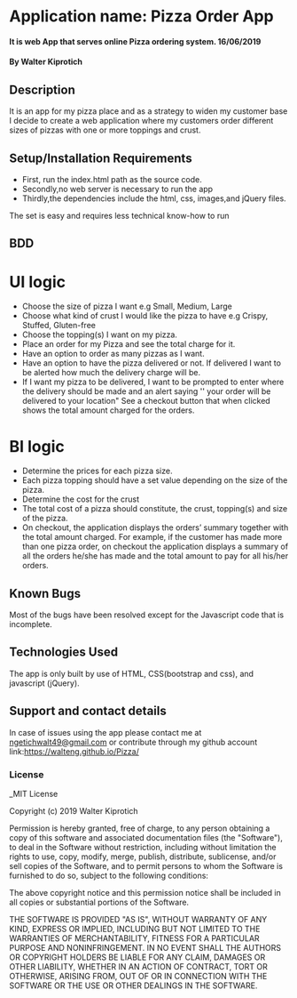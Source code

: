 # Application name: Pizza Order App

#### It is web App that serves online Pizza ordering system. 16/06/2019

#### By **Walter Kiprotich**

## Description

It is an app for my pizza place and as a strategy to widen my customer base I decide to create a web application where my customers order different sizes of pizzas with one or more toppings and crust.



## Setup/Installation Requirements

-   First, run the index.html path as the source code.
-   Secondly,no web server is necessary to run the app
-   Thirdly,the dependencies include the html, css, images,and jQuery files.

The set is easy and requires less technical know-how to run
## BDD
# UI logic
- Choose the size of pizza I want e.g Small, Medium, Large
- Choose what kind of crust I would like the pizza to have e.g Crispy, Stuffed, Gluten-free
- Choose the topping(s) I want on my pizza.
- Place an order for my Pizza and see the total charge for it.
- Have an option to order as many pizzas as I want.
- Have an option to have the pizza delivered or not.  If delivered I want to be alerted how much the delivery charge will be.
- If I want my pizza to be delivered, I want to be prompted to enter where the delivery should be made and an alert saying '' your order will be delivered to your location"
See a checkout button that when clicked shows the total amount charged for the orders.
# BI logic
- Determine the prices for each pizza size.
- Each pizza topping should have a set value depending on the size of the pizza.
- Determine the cost for the crust
- The total cost of a pizza should constitute, the crust, topping(s) and size of the pizza.
- On checkout, the application displays the orders’ summary together with the total amount charged. For example, if the customer has made more than one pizza order, on checkout the application displays a summary of all the orders he/she has made and the total amount to pay for all his/her orders.
## Known Bugs

Most of the bugs have been resolved except for the Javascript code that is incomplete.

## Technologies Used

The app is only built by use of HTML, CSS(bootstrap and css), and javascript (jQuery).

## Support and contact details

In case of issues using the app please contact me at ngetichwalt49@gmail.com or contribute through my github account link:<https://walteng.github.io/Pizza/>

### License

_MIT License

Copyright (c) 2019 Walter Kiprotich

Permission is hereby granted, free of charge, to any person obtaining a copy
of this software and associated documentation files (the "Software"), to deal
in the Software without restriction, including without limitation the rights
to use, copy, modify, merge, publish, distribute, sublicense, and/or sell
copies of the Software, and to permit persons to whom the Software is
furnished to do so, subject to the following conditions:

The above copyright notice and this permission notice shall be included in all
copies or substantial portions of the Software.

THE SOFTWARE IS PROVIDED "AS IS", WITHOUT WARRANTY OF ANY KIND, EXPRESS OR
IMPLIED, INCLUDING BUT NOT LIMITED TO THE WARRANTIES OF MERCHANTABILITY,
FITNESS FOR A PARTICULAR PURPOSE AND NONINFRINGEMENT. IN NO EVENT SHALL THE
AUTHORS OR COPYRIGHT HOLDERS BE LIABLE FOR ANY CLAIM, DAMAGES OR OTHER
LIABILITY, WHETHER IN AN ACTION OF CONTRACT, TORT OR OTHERWISE, ARISING FROM,
OUT OF OR IN CONNECTION WITH THE SOFTWARE OR THE USE OR OTHER DEALINGS IN THE
SOFTWARE.
